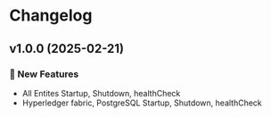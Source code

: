 # Changelog

## v1.0.0 (2025-02-21)

### 🚀 New Features
- All Entites Startup, Shutdown, healthCheck
- Hyperledger fabric, PostgreSQL Startup, Shutdown, healthCheck
